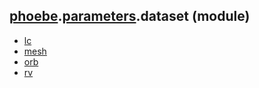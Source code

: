 ## [phoebe](phoebe.md).[parameters](phoebe.parameters.md).dataset (module)

* [lc](phoebe.parameters.dataset.lc.md)
* [mesh](phoebe.parameters.dataset.mesh.md)
* [orb](phoebe.parameters.dataset.orb.md)
* [rv](phoebe.parameters.dataset.rv.md)
